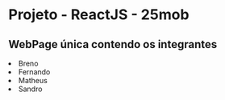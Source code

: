 # Projeto - ReactJS - 25mob

## WebPage única contendo os integrantes 

<li>Breno
<li>Fernando
<li>Matheus
<li>Sandro
